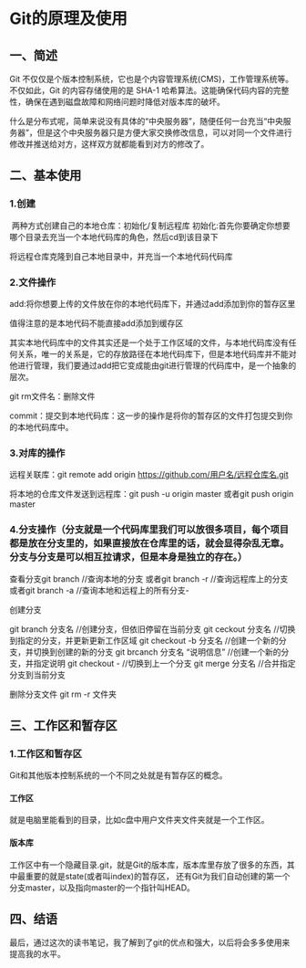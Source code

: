  

# Git的原理及使用

## 一、简述

Git 不仅仅是个版本控制系统，它也是个内容管理系统(CMS)，工作管理系统等。不仅如此，Git 的内容存储使用的是 SHA-1 哈希算法。这能确保代码内容的完整性，确保在遇到磁盘故障和网络问题时降低对版本库的破坏。

什么是分布式呢，简单来说没有具体的“中央服务器”，随便任何一台充当“中央服务器”，但是这个中央服务器只是方便大家交换修改信息，可以对同一个文件进行修改并推送给对方，这样双方就都能看到对方的修改了。



## 二、基本使用

### 1.创建

​	两种方式创建自己的本地仓库：初始化/复制远程库
初始化:首先你要确定你想要哪个目录去充当一个本地代码库的角色，然后cd到该目录下

将远程仓库克隆到自己本地目录中，并充当一个本地代码代码库

### 2.文件操作

add:将你想要上传的文件放在你的本地代码库下，并通过add添加到你的暂存区里

值得注意的是本地代码不能直接add添加到缓存区

其实本地代码库中的文件其实还是一个处于工作区域的文件，与本地代码库没有任何关系，唯一的关系是，它的存放路径在本地代码库下，但是本地代码库并不能对他进行管理，我们要通过add把它变成能由git进行管理的代码库中，是一个抽象的层次。

git rm文件名：删除文件

commit：提交到本地代码库：这一步的操作是将你的暂存区的文件打包提交到你的本地代码库中。

### 3.对库的操作

远程关联库：git remote add origin https://github.com/用户名/远程仓库名.git

将本地的仓库文件发送到远程库：git push -u origin master  或者git push origin master

### 4.分支操作（分支就是一个代码库里我们可以放很多项目，每个项目都是放在分支里的，如果直接放在仓库里的话，就会显得杂乱无章。分支与分支是可以相互拉请求，但是本身是独立的存在。）

查看分支git branch   //查询本地的分支   或者git branch -r  //查询远程库上的分支   或者git branch -a  //查询本地和远程上的所有分支-

创建分支

git branch 分支名  //创建分支，但依旧停留在当前分支
git ceckout 分支名  //切换到指定的分支，并更新更新工作区域
git checkout -b 分支名  //创建一个新的分支，并切换到创建的新的分支
git brcanch 分支名  “说明信息” //创建一个新的分支，并指定说明
git checkout -  //切换到上一个分支
git merge 分支名  //合并指定分支到当前分支

删除分支文件  git rm -r 文件夹 



## 三、工作区和暂存区

### 1.工作区和暂存区

Git和其他版本控制系统的一个不同之处就是有暂存区的概念。

#### 工作区

就是电脑里能看到的目录，比如c盘中用户文件夹文件夹就是一个工作区。

#### 版本库

工作区中有一个隐藏目录.git，就是Git的版本库，版本库里存放了很多的东西，其中最重要的就是state(或者叫index)的暂存区，
还有Git为我们自动创建的第一个分支master，以及指向master的一个指针叫HEAD。



## 四、结语

最后，通过这次的读书笔记，我了解到了git的优点和强大，以后将会多多使用来提高我的水平。